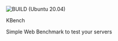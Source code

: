 ![BUILD (Ubuntu 20.04)](https://github.com/freedom4live/KBench/workflows/BUILD%20(Ubuntu%2020.04)/badge.svg?branch=master)

KBench

Simple Web Benchmark to test your servers 

